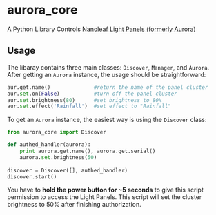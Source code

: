 # aurora_core
A Python Library Controls  [Nanoleaf Light Panels (formerly Aurora)](https://nanoleaf.me/en/consumer-led-lighting/products/smarter-series/nanoleaf-light-panels-smarter-kit/)

## Usage
The libaray contains three main classes: `Discover`, `Manager`, and `Aurora`. After getting an `Aurora` instance, the usage should be straightforward:

```Python
aur.get.name()				#return the name of the panel cluster
aur.set.on(False)			#turn off the panel cluster
aur.set.brightness(80)		#set brightness to 80%
aur.set.effect('Rainfall')	#set effect to "Rainfall"
```

To get an `Aurora` instance, the easiest way is using the `Discover` class:

```Python
from aurora_core import Discover

def authed_handler(aurora):
	print aurora.get.name(), aurora.get.serial()
	aurora.set.brightness(50)
	
discover = Discover([], authed_handler)
discover.start()
```

You have to **hold the power button for ~5 seconds** to give this script permission to access the Light Panels. This script will set the cluster brightness to 50% after finishing authorization.
